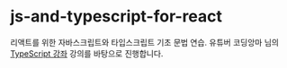 # js-and-typescript-for-react

리액트를 위한 자바스크립트와 타입스크립트 기초 문법 연습.
유튜버 코딩앙마 님의 [TypeScript 강좌](https://youtube.com/playlist?list=PLZKTXPmaJk8KhKQ_BILr1JKCJbR0EGlx0) 강의를 바탕으로 진행합니다.
